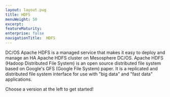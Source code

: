 ```yaml
---
layout: layout.pug
title: HDFS
menuWeight: 50
excerpt:
featureMaturity:
enterprise: false
navigationTitle:  HDFS
---
```


DC/OS Apache HDFS is a managed service that makes it easy to deploy and manage an HA Apache HDFS cluster on Mesosphere
DC/OS. Apache HDFS (Hadoop Distributed File System) is an open source distributed file system based on Google's GFS
(Google File System) paper. It is a replicated and distributed file system interface for use with "big data" and "fast
data" applications.

Choose a version at the left to get started!
